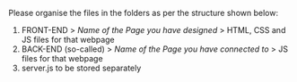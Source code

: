 Please organise the files in the folders as per the structure shown below:
1. FRONT-END > *Name of the Page you have designed* > HTML, CSS and JS files for that webpage
2. BACK-END (so-called) > *Name of the Page you have connected to* > JS files for that webpage
3. server.js to be stored separately 
